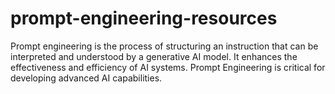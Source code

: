 # prompt-engineering-resources
Prompt engineering is the process of structuring an instruction that can be interpreted and understood by a generative AI model.  It enhances the effectiveness and efficiency of AI systems. Prompt Engineering is critical for developing advanced AI capabilities.
